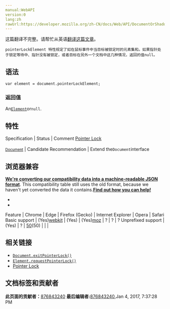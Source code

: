 ```yaml
---
manual:WebAPI
version:0
lang:zh
rawUrl:https://developer.mozilla.org/zh-CN/docs/Web/API/DocumentOrShadowRoot/pointerLockElement
---
```




这篇翻译不完整。请帮忙从英语[翻译这篇文章](%25814 "")。






`pointerLockElement 特性规定了如在鼠标事件中当目标被锁定时的元素集和。如果指针处于锁定等待中、指针没有被锁定，或者目标在另外一个文档中这几种情况，返回的值null。`


## 语法<a name="语法"></a>

```
var element = document.pointerLockElement;

```

### 返回值<a name="返回值"></a>


An[`Element`](%2687 "Element（元素）接口是 Document的一个对象. 这个接口描述了所有相同种类的元素所普遍具有的方法和属性。 这些继承自Element并且增加了一些额外功能的接口描述了具体的行为. 例如,  HTMLElement 接口是所有HTML元素的基础接口， 而 SVGElement 接口是所有SVG元素的基本接口.")or`null`.


## 特性<a name="特性"></a>
Specification | Status | Comment 
[Pointer Lock<br></br><small>Document</small>](%25815 "") | Candidate Recommendation | Extend the`Document`interface 


## 浏览器兼容<a name="Browser_compatibility"></a>


**[We&#39;re converting our compatibility data into a machine-readable JSON format](%3344 "")**. This compatibility table still uses the old format, because we haven&#39;t yet converted the data it contains.**[Find out how you can help!](%3392 "")**


* 
* 
Feature | Chrome | Edge | Firefox (Gecko) | Internet Explorer | Opera | Safari 
Basic support | (Yes)[webkit](%3568 "The name of this feature is prefixed with 'webkit' as this browser considers it experimental") | (Yes) | (Yes)[moz](%3568 "The name of this feature is prefixed with 'moz' as this browser considers it experimental") | ? | ? | ? 
Unprefixed support | (Yes) | ? | [50](%6835 "Released on 2016-11-08.")(50) |  |  |  




## 相关链接<a name="相关链接"></a>

* [`Document.exitPointerLock()`](%8972 "exitPointerLock 方法可异步的解锁鼠标（通过Element.requestPointerLock锁定的）。")
* [`Element.requestPointerLock()`](%10254 "此页面仍未被本地化, 期待您的翻译!")
* [Pointer Lock](%25816 "")



## 文档标签和贡献者
**此页面的贡献者：**[876843240](%24601 "")
**最后编辑者:**[876843240](%24601 ""),<time>Jan 4, 2017, 7:37:28 PM</time>


